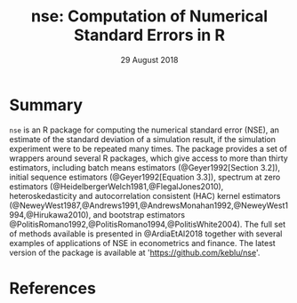 ﻿---
title: 'nse: Computation of Numerical Standard Errors in R'
bibliography: paper.bib
date: "29 August 2018"
tags:
- nse
- numerical standard error
- simulation
- MCMC
- HAC
- bootstrap
authors:
- affiliation: 1
  name: David Ardia
  orcid: 0000-0003-2823-782X
- affiliation: 1
  name: Keven Bluteau
affiliations:
- name: Institute of Financial Analysis - University of Neuchâtel
  index: 1

---

# Summary

`nse` is an R package for computing the numerical standard error (NSE), an estimate of the
standard deviation of a simulation result, if the simulation experiment were to be repeated
many times. The package provides a set of wrappers around several R packages, which give access to more than thirty estimators, including
batch means estimators (@Geyer1992[Section 3.2]), initial sequence estimators (@Geyer1992[Equation 3.3]), spectrum at zero estimators (@HeidelbergerWelch1981,@FlegalJones2010), heteroskedasticity and autocorrelation
consistent (HAC) kernel estimators (@NeweyWest1987,@Andrews1991,@AndrewsMonahan1992,@NeweyWest1994,@Hirukawa2010), and bootstrap estimators @PolitisRomano1992,@PolitisRomano1994,@PolitisWhite2004). The full set of methods available is
presented in @ArdiaEtAl2018 together with several examples of applications of NSE in econometrics and finance. The latest version of the package is available at 'https://github.com/keblu/nse'.

# References
